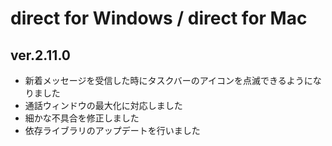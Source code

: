 # direct for Windows / direct for Mac

## ver.2.11.0

- 新着メッセージを受信した時にタスクバーのアイコンを点滅できるようになりました
- 通話ウィンドウの最大化に対応しました
- 細かな不具合を修正しました
- 依存ライブラリのアップデートを行いました
